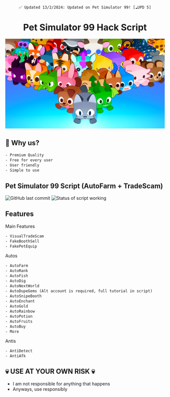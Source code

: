 <div align=center>

  ```
  ✅ Updated 13/2/2024: Updated on Pet Simulator 99! [☁️UPD 5]
  ```

  # Pet Simulator 99 Hack Script
  
  <img src="./images/ps99.png" width=800>
</div>

## 💎 Why us?
```
- Premium Quality
- Free for every user
- User friendly
- Simple to use
```


## Pet Simulator 99 Script (AutoFarm + TradeScam)
![GitHub last commit](https://img.shields.io/github/last-commit/globalwarmingpart8/PetSimulator99/petsim.lua)
![Status of script working](https://img.shields.io/badge/Status-Working-normal)

## Features
Main Features
```
- VisualTradeScam
- FakeBoothSell
- FakePetEquip
```
Autos
```
- AutoFarm
- AutoRank
- AutoFish
- AutoDig
- AutoNextWorld
- AutoDupeGems (Alt account is required, full tutorial in script)
- AutoSnipeBooth
- AutoEnchant
- AutoGold
- AutoRainbow
- AutoPotion
- AutoFruits
- AutoBuy
- More
```

  Antis
```
- AntiDetect
- AntiAfk
```

## 💀 USE AT YOUR OWN RISK 💀
- I am not responsible for anything that happens
- Anyways, use responsibly
